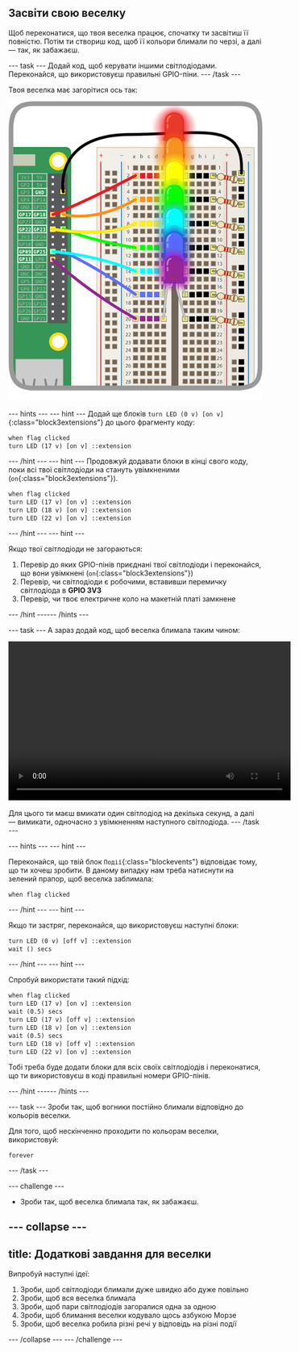 ## Засвіти свою веселку

Щоб переконатися, що твоя веселка працює, спочатку ти засвітиш її повністю. Потім ти створиш код, щоб її кольори блимали по черзі, а далі — так, як забажаєш.

--- task --- Додай код, щоб керувати іншими світлодіодами. Переконайся, що використовуєш правильні GPIO-піни. --- /task ---

Твоя веселка має загорітися ось так:

![Веселка, що світиться](images/rainbowlit.png)

--- hints ---
 --- hint --- Додай ще блоків `turn LED (0 v) [on v]`{:class="block3extensions"} до цього фрагменту коду:

```blocks3
when flag clicked
turn LED (17 v) [on v] ::extension
```

--- /hint --- --- hint --- Продовжуй додавати блоки в кінці свого коду, поки всі твої світлодіоди на стануть увімкненими (`on`{:class="block3extensions"}).

```blocks3
when flag clicked
turn LED (17 v) [on v] ::extension
turn LED (18 v) [on v] ::extension
turn LED (22 v) [on v] ::extension
```

--- /hint --- --- hint ---

Якщо твої світлодіоди не загораються:

1) Перевір до яких GPIO-пінів приєднані твої світлодіоди і переконайся, що вони увімкнені (`on`{:class="block3extensions"}) 
2) Перевір, чи світлодіоди є робочими, вставивши перемичку світлодіода в **GPIO 3V3** 
3) Перевір, чи твоє електричне коло на макетній платі замкнене

--- /hint ------ /hints ---

--- task --- А зараз додай код, щоб веселка блимала таким чином:

<video width="560" height="315" controls> <source src="resources/Scratch-GPIO-Pathways-5.mp4" type="video/mp4"> Твій браузер не підтримує тег video, спробуй FireFox або Chrome. </video> 

Для цього ти маєш вмикати один світлодіод на декілька секунд, а далі — вимикати, одночасно з увімкненням наступного світлодіода. --- /task ---

--- hints ---
 --- hint ---

Переконайся, що твій блок `Події`{:class="blockevents"} відповідає тому, що ти хочеш зробити. В даному випадку нам треба натиснути на зелений прапор, щоб веселка заблимала:

```blocks3
when flag clicked
```

--- /hint --- --- hint ---

Якщо ти застряг, переконайся, що використовуєш наступні блоки:

```blocks3
turn LED (0 v) [off v] ::extension
wait () secs
```

--- /hint --- --- hint ---

Спробуй використати такий підхід:

```blocks3
when flag clicked
turn LED (17 v) [on v] ::extension
wait (0.5) secs
turn LED (17 v) [off v] ::extension
turn LED (18 v) [on v] ::extension
wait (0.5) secs
turn LED (18 v) [off v] ::extension
turn LED (22 v) [on v] ::extension
```

Тобі треба буде додати блоки для всіх своїх світлодіодів і переконатися, що ти використовуєш в коді правильні номери GPIO-пінів.

--- /hint ------ /hints ---

--- task --- Зроби так, щоб вогники постійно блимали відповідно до кольорів веселки.

Для того, щоб нескінченно проходити по кольорам веселки, використовуй:

```blocks3
forever
```

--- /task ---

--- challenge ---

+ Зроби так, щоб веселка блимала так, як забажаєш.

--- collapse ---
---
title: Додаткові завдання для веселки
---

Випробуй наступні ідеї:

 1) Зроби, щоб світлодіоди блимали дуже швидко або дуже повільно 
 2) Зроби, щоб вся веселка блимала 
 3) Зроби, щоб пари світлодіодів загоралися одна за одною 
 4) Зроби, щоб блимання веселки кодувало щось азбукою Морзе 
 5) Зроби, щоб веселка робила різні речі у відповідь на різні події

--- /collapse --- --- /challenge ---